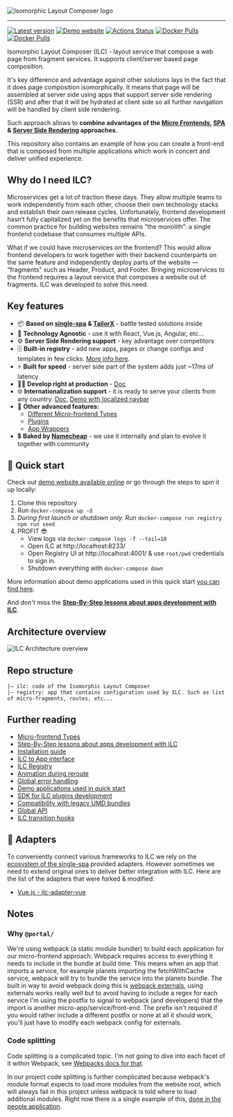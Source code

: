 ![Isomorphic Layout Composer logo](brand/cover_small.png)

----

[![Latest version](https://badgen.net/github/tag/namecheap/ilc?label=Latest%20version&color=green&cache=900)](https://github.com/namecheap/ilc/releases)
[![Demo website](./docs/assets/demo-website.svg)](http://demo.microfrontends.online/)
[![Actions Status](https://github.com/namecheap/ilc/workflows/CI/badge.svg)](https://github.com/namecheap/ilc/actions)
[![Docker Pulls](https://badgen.net/docker/pulls/namecheap/ilc?icon=docker&label=ILC%20pulls)](https://hub.docker.com/r/namecheap/ilc)
[![Docker Pulls](https://badgen.net/docker/pulls/namecheap/ilc_registry?icon=docker&label=ILC%20registry%20pulls)](https://hub.docker.com/r/namecheap/ilc_registry)

Isomorphic Layout Composer (ILC) - layout service that compose a web page from fragment services.
It supports client/server based page composition.

It's key difference and advantage against other solutions lays in the fact that it does page composition isomorphically.
It means that page will be assembled at server side using apps that support server side rendering (SSR) and after that
it will be hydrated at client side so all further navigation will be handled by client side rendering.

Such approach allows to **combine advantages of the
[Micro Frontends](https://martinfowler.com/articles/micro-frontends.html),
[SPA](https://en.wikipedia.org/wiki/Single-page_application) &
[Server Side Rendering](https://developers.google.com/web/updates/2019/02/rendering-on-the-web#server-rendering) approaches**.

This repository also contains an example of how you can create a front-end that is composed from multiple
applications which work in concert and deliver unified experience.

## Why do I need ILC?

Microservices get a lot of traction these days. They allow multiple teams to work independently from each other, choose
their own technology stacks and establish their own release cycles. Unfortunately, frontend development hasn’t fully capitalized
yet on the benefits that microservices offer. The common practice for building websites remains “the monolith”: a single frontend
codebase that consumes multiple APIs.

What if we could have microservices on the frontend? This would allow frontend developers to work together with their backend
counterparts on the same feature and independently deploy parts of the website — “fragments” such as Header, Product, and Footer.
Bringing microservices to the frontend requires a layout service that composes a website out of fragments. ILC was developed to solve this need.

## Key features

* 📦 **Based on [single-spa](https://single-spa.js.org/) & [TailorX](https://github.com/StyleT/tailorx)** - battle tested solutions inside
* 📱 **Technology Agnostic** - use it with React, Vue.js, Angular, etc...
* ⚙️ **Server Side Rendering support** - key advantage over competitors
* 🗄 **Built-in registry** - add new apps, pages or change configs and templates in few clicks. [More info here](./docs/registry.md).
* ⚡️ **Built for speed** - server side part of the system adds just ~17ms of latency
* 👨‍💻 **Develop right at production** - [Doc](./docs/develop_at_production.md)
* 🌐 **Internationalization support** - it is ready to serve your clients from any country.
[Doc](./docs/i18n.md), [Demo with localized navbar](http://demo.microfrontends.online/ua/)
* 📡 **Other advanced features:**
    * [Different Micro-frontend Types](./docs/microfrontend-types.md)
    * [Plugins](https://github.com/namecheap/ilc-plugins-sdk)
    * [App Wrappers](./docs/app_wrappers.md)
* 💲 **Baked by [Namecheap](https://www.namecheap.com/about/mission-vision-values/)** - we use it internally and plan to evolve it together with community

## 🚀 Quick start

Check out [demo website available online](http://demo.microfrontends.online/) or go through the steps to spin it up locally:

1. Clone this repository
1. Run `docker-compose up -d`
1. _During first launch or shutdown only._ Run `docker-compose run registry npm run seed`
1. PROFIT 😎
    * View logs via `docker-compose logs -f --tail=10`
    * Open ILC at http://localhost:8233/
    * Open Registry UI at http://localhost:4001/ & use `root/pwd` credentials to sign in.
    * Shutdown everything with `docker-compose down`

More information about demo applications used in this quick start [you can find here](https://github.com/namecheap/ilc-demo-apps).

And don't miss the **[Step-By-Step lessons about apps development with ILC](./docs/stepbystep/)**.

## Architecture overview

![ILC Architecture overview](docs/assets/ILC-Architecture.svg)

## Repo structure
```
|– ilc: code of the Isomorphic Layout Composer
|– registry: app that contains configuration used by ILC. Such as list of micro-fragments, routes, etc...
```

## Further reading

* [Micro-frontend Types](./docs/microfrontend-types.md)
* [Step-By-Step lessons about apps development with ILC](./docs/stepbystep/)
* [Installation guide](./docs/installation_guide.md)
* [ILC to App interface](docs/ilc_app_interface.md)
* [ILC Registry](./docs/registry.md)
* [Animation during reroute](./docs/animation_during_reroute.md)
* [Global error handling](./docs/global_errors_handling.md)
* [Demo applications used in quick start](https://github.com/namecheap/ilc-demo-apps)
* [SDK for ILC plugins development](https://github.com/namecheap/ilc-plugins-sdk)
* [Compatibility with legacy UMD bundles](./docs/umd_bundles_compatibility.md)
* [Global API](./docs/global_api.md)
* [ILC transition hooks](./docs/transition_hooks.md)

## 🔌 Adapters
To conveniently connect various frameworks to ILC we rely on the [ecosystem of the single-spa](https://single-spa.js.org/docs/ecosystem)
provided adapters. However sometimes we need to extend original ones to deliver better integration with ILC.
Here are the list of the adapters that were forked & modified:

*  [Vue.js - ilc-adapter-vue](https://github.com/namecheap/ilc-adapter-vue)

## Notes

### Why `@portal/`
We're using webpack (a static module bundler) to build each application for our micro-frontend approach. Webpack requires
access to everything it needs to include in the bundle at build time. This means when an app that imports a service,
for example planets importing the fetchWithCache service, webpack will try to bundle the service into the planets bundle.
The built in way to avoid webpack doing this is [webpack externals](https://webpack.js.org/configuration/externals/),
using externals works really well but to avoid having to include a regex for each service I'm using the postfix to signal
to webpack (and developers) that the import is another micro-app/service/front-end. The prefix isn't required if you
would rather include a different postfix or none at all it should work, you'll just have to modify each webpack config
for externals.

### Code splitting
Code splitting is a complicated topic. I'm not going to dive into each facet of it within Webpack, see [Webpacks docs for
that](https://webpack.js.org/guides/code-splitting/).

In our project code splitting is further complicated because webpack's module format expects to load more modules from
the website root, which will always fail in this project unless webpack is told where to load additional modules. Right
now there is a single example of this,
[done in the people application](https://github.com/namecheap/ilc-demo-apps/blob/master/apps/people/src/people.js#L9).

